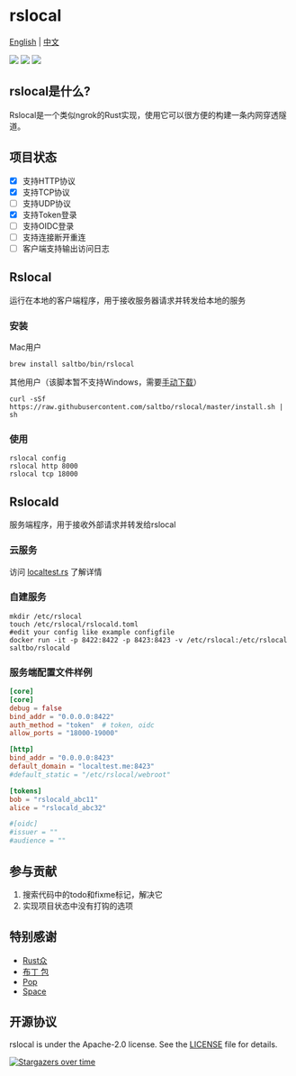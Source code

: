 # rslocal

[English](README.md) | [中文](README_zh.md)

[![](https://github.com/saltbo/rslocal/workflows/build/badge.svg)](https://github.com/saltbo/rslocal/actions?query=workflow%3Abuild)
[![](https://img.shields.io/github/v/release/saltbo/rslocal.svg)](https://github.com/saltbo/rslocal/releases)
[![](https://img.shields.io/github/license/saltbo/rslocal.svg)](https://github.com/saltbo/rslocal/blob/master/LICENSE)

## rslocal是什么?

Rslocal是一个类似ngrok的Rust实现，使用它可以很方便的构建一条内网穿透隧道。

## 项目状态

- [x] 支持HTTP协议
- [x] 支持TCP协议
- [ ] 支持UDP协议
- [x] 支持Token登录
- [ ] 支持OIDC登录
- [ ] 支持连接断开重连
- [ ] 客户端支持输出访问日志

## Rslocal

运行在本地的客户端程序，用于接收服务器请求并转发给本地的服务

### 安装

Mac用户

```shell
brew install saltbo/bin/rslocal
```

其他用户（该脚本暂不支持Windows，需要[手动下载](https://github.com/saltbo/rslocal/releases)）

```shell
curl -sSf https://raw.githubusercontent.com/saltbo/rslocal/master/install.sh | sh
```

### 使用

```shell
rslocal config
rslocal http 8000
rslocal tcp 18000
```

## Rslocald

服务端程序，用于接收外部请求并转发给rslocal

### 云服务

访问 [localtest.rs](https://localtest.rs) 了解详情

### 自建服务

```shell
mkdir /etc/rslocal
touch /etc/rslocal/rslocald.toml
#edit your config like example configfile
docker run -it -p 8422:8422 -p 8423:8423 -v /etc/rslocal:/etc/rslocal saltbo/rslocald
```

### 服务端配置文件样例

```toml
[core]
[core]
debug = false
bind_addr = "0.0.0.0:8422"
auth_method = "token"  # token, oidc
allow_ports = "18000-19000"

[http]
bind_addr = "0.0.0.0:8423"
default_domain = "localtest.me:8423"
#default_static = "/etc/rslocal/webroot"

[tokens]
bob = "rslocald_abc11"
alice = "rslocald_abc32"

#[oidc]
#issuer = ""
#audience = ""
```

## 参与贡献

1. 搜索代码中的todo和fixme标记，解决它
2. 实现项目状态中没有打钩的选项

## 特别感谢

- [Rust众](https://t.me/rust_zh)
- [布丁 包](https://github.com/bdbai)
- [Pop](https://github.com/George-Miao)
- [Space](https://github.com/spacemeowx2)

## 开源协议

rslocal is under the Apache-2.0 license. See the [LICENSE](/LICENSE) file for details.

[![Stargazers over time](https://starchart.cc/saltbo/rslocal.svg)](https://starchart.cc/saltbo/rslocal)
